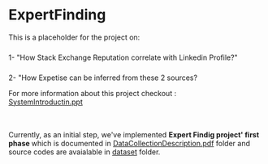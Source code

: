 # ExpertFinding
This is a placeholder for the project on:
###
1- "How Stack Exchange Reputation correlate with Linkedin Profile?"
###
2- "How Expetise can be inferred from these 2 sources?

For more information  about this project checkout :<br>
[SystemIntroductin.ppt](https://github.com/Elmiira/ExpertFinding/blob/master/SystemIntroduction.pptx)<br><br>


<br>Currently, as an initial step, we've implemented <b> Expert Findig project' first phase </b> which is documented in [DataCollectionDescription.pdf](https://github.com/Elmiira/ExpertFinding/blob/master/DataCollectionDescription.pdf) folder
 and source codes are avaialable in [dataset](https://github.com/Elmiira/ExpertFinding/tree/master/dataset) folder.



